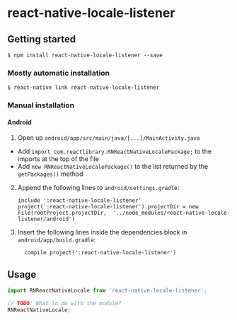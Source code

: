 
# react-native-locale-listener

## Getting started

`$ npm install react-native-locale-listener --save`

### Mostly automatic installation

`$ react-native link react-native-locale-listener`

### Manual installation

#### Android

1. Open up `android/app/src/main/java/[...]/MainActivity.java`
  - Add `import com.reactlibrary.RNReactNativeLocalePackage;` to the imports at the top of the file
  - Add `new RNReactNativeLocalePackage()` to the list returned by the `getPackages()` method
2. Append the following lines to `android/settings.gradle`:
  	```
  	include ':react-native-locale-listener'
  	project(':react-native-locale-listener').projectDir = new File(rootProject.projectDir, 	'../node_modules/react-native-locale-listener/android')
  	```
3. Insert the following lines inside the dependencies block in `android/app/build.gradle`:
  	```
      compile project(':react-native-locale-listener')
  	```
## Usage
```javascript
import RNReactNativeLocale from 'react-native-locale-listener';

// TODO: What to do with the module?
RNReactNativeLocale;
```
